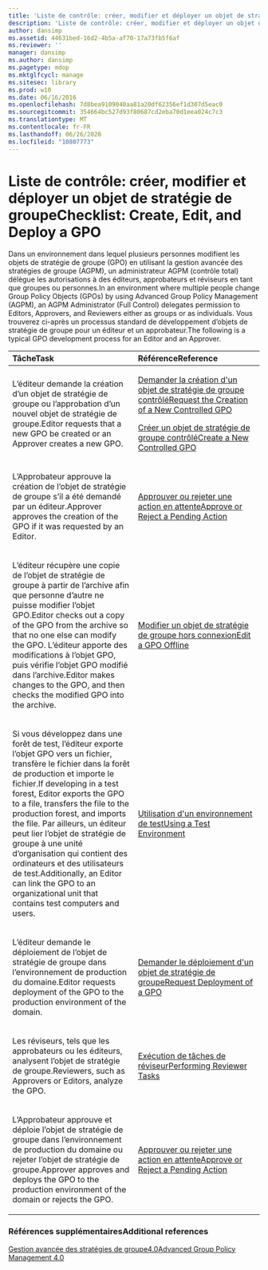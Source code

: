 ```yaml
---
title: 'Liste de contrôle: créer, modifier et déployer un objet de stratégie de groupe'
description: 'Liste de contrôle: créer, modifier et déployer un objet de stratégie de groupe'
author: dansimp
ms.assetid: 44631bed-16d2-4b5a-af70-17a73fb5f6af
ms.reviewer: ''
manager: dansimp
ms.author: dansimp
ms.pagetype: mdop
ms.mktglfcycl: manage
ms.sitesec: library
ms.prod: w10
ms.date: 06/16/2016
ms.openlocfilehash: 7d8bea9109040aa81a20df62356ef1d307d5eac0
ms.sourcegitcommit: 354664bc527d93f80687cd2eba70d1eea024c7c3
ms.translationtype: MT
ms.contentlocale: fr-FR
ms.lasthandoff: 06/26/2020
ms.locfileid: "10807773"
---
```

# <span data-ttu-id="c9c82-103">Liste de contrôle: créer, modifier et déployer un objet de stratégie de groupe</span><span class="sxs-lookup"><span data-stu-id="c9c82-103">Checklist: Create, Edit, and Deploy a GPO</span></span>


<span data-ttu-id="c9c82-104">Dans un environnement dans lequel plusieurs personnes modifient les objets de stratégie de groupe (GPO) en utilisant la gestion avancée des stratégies de groupe (AGPM), un administrateur AGPM (contrôle total) délègue les autorisations à des éditeurs, approbateurs et réviseurs en tant que groupes ou personnes.</span><span class="sxs-lookup"><span data-stu-id="c9c82-104">In an environment where multiple people change Group Policy Objects (GPOs) by using Advanced Group Policy Management (AGPM), an AGPM Administrator (Full Control) delegates permission to Editors, Approvers, and Reviewers either as groups or as individuals.</span></span> <span data-ttu-id="c9c82-105">Vous trouverez ci-après un processus standard de développement d’objets de stratégie de groupe pour un éditeur et un approbateur.</span><span class="sxs-lookup"><span data-stu-id="c9c82-105">The following is a typical GPO development process for an Editor and an Approver.</span></span>

<table>
<colgroup>
<col width="50%" />
<col width="50%" />
</colgroup>
<thead>
<tr class="header">
<th align="left"><span data-ttu-id="c9c82-106">Tâche</span><span class="sxs-lookup"><span data-stu-id="c9c82-106">Task</span></span></th>
<th align="left"><span data-ttu-id="c9c82-107">Référence</span><span class="sxs-lookup"><span data-stu-id="c9c82-107">Reference</span></span></th>
</tr>
</thead>
<tbody>
<tr class="odd">
<td align="left"><p><span data-ttu-id="c9c82-108">L’éditeur demande la création d’un objet de stratégie de groupe ou l’approbation d’un nouvel objet de stratégie de groupe.</span><span class="sxs-lookup"><span data-stu-id="c9c82-108">Editor requests that a new GPO be created or an Approver creates a new GPO.</span></span></p></td>
<td align="left"><p><a href="request-the-creation-of-a-new-controlled-gpo-agpm40.md" data-raw-source="[Request the Creation of a New Controlled GPO](request-the-creation-of-a-new-controlled-gpo-agpm40.md)"><span data-ttu-id="c9c82-109">Demander la création d'un objet de stratégie de groupe contrôlé</span><span class="sxs-lookup"><span data-stu-id="c9c82-109">Request the Creation of a New Controlled GPO</span></span></a></p>
<p><a href="create-a-new-controlled-gpo-agpm40.md" data-raw-source="[Create a New Controlled GPO](create-a-new-controlled-gpo-agpm40.md)"><span data-ttu-id="c9c82-110">Créer un objet de stratégie de groupe contrôlé</span><span class="sxs-lookup"><span data-stu-id="c9c82-110">Create a New Controlled GPO</span></span></a></p></td>
</tr>
<tr class="even">
<td align="left"><p><span data-ttu-id="c9c82-111">L’Approbateur approuve la création de l’objet de stratégie de groupe s’il a été demandé par un éditeur.</span><span class="sxs-lookup"><span data-stu-id="c9c82-111">Approver approves the creation of the GPO if it was requested by an Editor.</span></span></p></td>
<td align="left"><p><a href="approve-or-reject-a-pending-action-agpm40.md" data-raw-source="[Approve or Reject a Pending Action](approve-or-reject-a-pending-action-agpm40.md)"><span data-ttu-id="c9c82-112">Approuver ou rejeter une action en attente</span><span class="sxs-lookup"><span data-stu-id="c9c82-112">Approve or Reject a Pending Action</span></span></a></p></td>
</tr>
<tr class="odd">
<td align="left"><p><span data-ttu-id="c9c82-113">L’éditeur récupère une copie de l’objet de stratégie de groupe à partir de l’archive afin que personne d’autre ne puisse modifier l’objet GPO.</span><span class="sxs-lookup"><span data-stu-id="c9c82-113">Editor checks out a copy of the GPO from the archive so that no one else can modify the GPO.</span></span> <span data-ttu-id="c9c82-114">L’éditeur apporte des modifications à l’objet GPO, puis vérifie l’objet GPO modifié dans l’archive.</span><span class="sxs-lookup"><span data-stu-id="c9c82-114">Editor makes changes to the GPO, and then checks the modified GPO into the archive.</span></span></p></td>
<td align="left"><p><a href="edit-a-gpo-offline-agpm40.md" data-raw-source="[Edit a GPO Offline](edit-a-gpo-offline-agpm40.md)"><span data-ttu-id="c9c82-115">Modifier un objet de stratégie de groupe hors connexion</span><span class="sxs-lookup"><span data-stu-id="c9c82-115">Edit a GPO Offline</span></span></a></p></td>
</tr>
<tr class="even">
<td align="left"><p><span data-ttu-id="c9c82-116">Si vous développez dans une forêt de test, l’éditeur exporte l’objet GPO vers un fichier, transfère le fichier dans la forêt de production et importe le fichier.</span><span class="sxs-lookup"><span data-stu-id="c9c82-116">If developing in a test forest, Editor exports the GPO to a file, transfers the file to the production forest, and imports the file.</span></span> <span data-ttu-id="c9c82-117">Par ailleurs, un éditeur peut lier l’objet de stratégie de groupe à une unité d’organisation qui contient des ordinateurs et des utilisateurs de test.</span><span class="sxs-lookup"><span data-stu-id="c9c82-117">Additionally, an Editor can link the GPO to an organizational unit that contains test computers and users.</span></span></p></td>
<td align="left"><p><a href="using-a-test-environment.md" data-raw-source="[Using a Test Environment](using-a-test-environment.md)"><span data-ttu-id="c9c82-118">Utilisation d'un environnement de test</span><span class="sxs-lookup"><span data-stu-id="c9c82-118">Using a Test Environment</span></span></a></p></td>
</tr>
<tr class="odd">
<td align="left"><p><span data-ttu-id="c9c82-119">L’éditeur demande le déploiement de l’objet de stratégie de groupe dans l’environnement de production du domaine.</span><span class="sxs-lookup"><span data-stu-id="c9c82-119">Editor requests deployment of the GPO to the production environment of the domain.</span></span></p></td>
<td align="left"><p><a href="request-deployment-of-a-gpo-agpm40.md" data-raw-source="[Request Deployment of a GPO](request-deployment-of-a-gpo-agpm40.md)"><span data-ttu-id="c9c82-120">Demander le déploiement d'un objet de stratégie de groupe</span><span class="sxs-lookup"><span data-stu-id="c9c82-120">Request Deployment of a GPO</span></span></a></p></td>
</tr>
<tr class="even">
<td align="left"><p><span data-ttu-id="c9c82-121">Les réviseurs, tels que les approbateurs ou les éditeurs, analysent l’objet de stratégie de groupe.</span><span class="sxs-lookup"><span data-stu-id="c9c82-121">Reviewers, such as Approvers or Editors, analyze the GPO.</span></span></p></td>
<td align="left"><p><a href="performing-reviewer-tasks-agpm40.md" data-raw-source="[Performing Reviewer Tasks](performing-reviewer-tasks-agpm40.md)"><span data-ttu-id="c9c82-122">Exécution de tâches de réviseur</span><span class="sxs-lookup"><span data-stu-id="c9c82-122">Performing Reviewer Tasks</span></span></a></p></td>
</tr>
<tr class="odd">
<td align="left"><p><span data-ttu-id="c9c82-123">L’Approbateur approuve et déploie l’objet de stratégie de groupe dans l’environnement de production du domaine ou rejeter l’objet de stratégie de groupe.</span><span class="sxs-lookup"><span data-stu-id="c9c82-123">Approver approves and deploys the GPO to the production environment of the domain or rejects the GPO.</span></span></p></td>
<td align="left"><p><a href="approve-or-reject-a-pending-action-agpm40.md" data-raw-source="[Approve or Reject a Pending Action](approve-or-reject-a-pending-action-agpm40.md)"><span data-ttu-id="c9c82-124">Approuver ou rejeter une action en attente</span><span class="sxs-lookup"><span data-stu-id="c9c82-124">Approve or Reject a Pending Action</span></span></a></p></td>
</tr>
</tbody>
</table>

 

### <span data-ttu-id="c9c82-125">Références supplémentaires</span><span class="sxs-lookup"><span data-stu-id="c9c82-125">Additional references</span></span>

[<span data-ttu-id="c9c82-126">Gestion avancée des stratégies de groupe4.0</span><span class="sxs-lookup"><span data-stu-id="c9c82-126">Advanced Group Policy Management 4.0</span></span>](advanced-group-policy-management-40.md)

 

 





